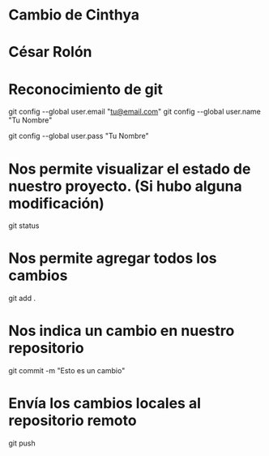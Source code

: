 # Cambio de Cinthya

# César Rolón

# Reconocimiento de git

git config --global user.email "tu@email.com"
git config --global user.name "Tu Nombre"

git config --global user.pass "Tu Nombre"

# Nos permite visualizar el estado de nuestro proyecto. (Si hubo alguna modificación)

git status

# Nos permite agregar todos los cambios

git add .

# Nos indica un cambio en nuestro repositorio

git commit -m "Esto es un cambio"

# Envía los cambios locales al repositorio remoto

git push
